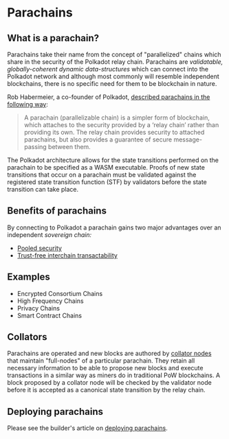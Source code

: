 # Parachains

## What is a parachain?

Parachains take their name from the concept of "parallelized" chains which share in the security of the Polkadot relay chain. Parachains are _validatable, globally-coherent dynamic data-structures_ which can connect into the Polkadot network and although most commonly will resemble independent blockchains, there is no specific need for them to be blockchain in nature.

Rob Habermeier, a co-founder of Polkadot, [described parachains in the following way](https://medium.com/polkadot-network/polkadot-the-parachain-3808040a769a):

> A parachain (parallelizable chain) is a simpler form of blockchain, which attaches to the security provided by a ‘relay chain’ rather than providing its own. The relay chain provides security to attached parachains, but also provides a guarantee of secure message-passing between them.

The Polkadot architecture allows for the state transitions performed on the parachain to be specified as a WASM executable. Proofs of new state transitions that occur on a parachain must be validated against the registered state transition function (STF) by validators before the state transition can take place.

## Benefits of parachains

By connecting to Polkadot a parachain gains two major advantages over an independent _sovereign chain:_

- [Pooled security](./security.md)
- [Trust-free interchain transactability](./interchain.md)

## Examples

- Encrypted Consortium Chains
- High Frequency Chains
- Privacy Chains
- Smart Contract Chains

## Collators

Parachains are operated and new blocks are authored by [collator nodes](../node/collator.md) that maintain "full-nodes" of a particular parachain. They retain all necessary information to be able to propose new blocks and execute transactions in a similar way as miners do in traditional PoW blockchains. A block proposed by a collator node will be checked by the validator node before it is accepted as a canonical state transition by the relay chain.

## Deploying parachains

Please see the builder's article on [deploying parachains](../build/deploy-parachains.md).
